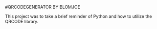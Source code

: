 #QRCODEGENERATOR BY BLOMJOE

This project was to take a brief reminder of Python and how to utilize the QRCODE library.
